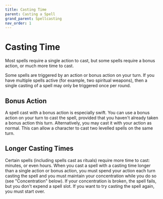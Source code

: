 ```yaml
---
title: Casting Time
parent: Casting a Spell
grand_parent: Spellcasting
nav_order: 1
---
```


# Casting Time
Most spells require a single action to cast, but some spells require a bonus action, or much more time to cast.

Some spells are triggered by an action or bonus action on your turn. If you have multiple spells active (for example, two spiritual weapons), then a single casting of a spell may only be triggered once per round.

## Bonus Action
A spell cast with a bonus action is especially swift. You can use a bonus action on your turn to cast the spell, provided that you haven't already taken a bonus action this turn. Alternatively, you may cast it with your action as normal. This can allow a character to cast two levelled spells on the same turn.

## Longer Casting Times
Certain spells (including spells cast as rituals) require more time to cast: minutes, or even hours. When you cast a spell with a casting time longer than a single action or bonus action, you must spend your action each turn casting the spell and you must maintain your concentration while you do so (see "Concentration" below). If your concentration is broken, the spell fails, but you don't expend a spell slot. If you want to try casting the spell again, you must start over.
